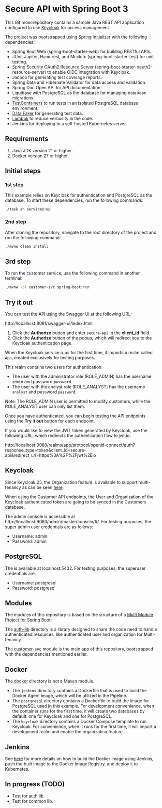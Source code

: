 # Secure API with Spring Boot 3

This Git monorepository contains a sample Java REST API application configured to use [Keycloak](https://www.keycloak.org) for access management.

The project was bootstrapped using [Spring Initializer](https://start.spring.io/) with the following dependencies:

- Spring Boot Web (spring-boot-starter-web) for building RESTful APIs.
- JUnit Jupiter, Hamcrest, and Mockito (spring-boot-starter-test) for unit testing.
- Spring Security OAuth2 Resource Server (spring-boot-starter-oauth2-resource-server) to enable OIDC integration with Keycloak.
- Jacoco for generating test coverage reports.
- Spring Data and Hibernate Validator for data access and validation.
- Spring Doc Open API for API documentation.
- Liquibase with PostgreSQL as the database for managing database migrations.
- [TestContainers](https://www.testcontainers.org/) to run tests in an isolated PostgreSQL database environment.
- [Data Faker](https://github.com/datafaker-net/datafaker) for generating test data.
- [Lombok](https://projectlombok.org/) to reduce verbosity in the code.
- Jenkins for deploying to a self-hosted Kubernetes server.

## Requirements

1. Java JDK version 21 or higher.
2. Docker version 27 or higher.

## Initial steps

### 1st step

This example relies on Keycloak for authentication and PostgreSQL as the database. To start these dependencies, run the following commands:

```bash
./task.sh services:up
```

### 2nd step

After cloning the repository, navigate to the root directory of the project and run the following command:

```bash
./mvnw clean install
```

## 3rd step

To run the customer service, use the following command in another terminal:

```bash
./mvnw -pl customer-svc spring-boot:run
```

## Try it out

You can test the API using the Swagger UI at the following URL:

http://localhost:8081/swagger-ui/index.html

1. Click the **Authorize** button and enter `secure-api` in the **client_id** field.
2. Click the **Authorize** button of the popup, which will redirect you to the Keycloak authentication page.

When the Keycloak service runs for the first time, it imports a realm called `App`, created exclusively for testing purposes.

This realm contains two users for authentication:
- The user with the administrator role (ROLE_ADMIN) has the username `admin` and password `password`. 
- The user with the analyst role (ROLE_ANALYST) has the username `analyst` and password `password`.

Note: The ROLE_ADMIN user is permitted to modify customers, while the ROLE_ANALYST user can only list them. 

Once you have authenticated, you can begin testing the API endpoints using the **Try it out** button for each endpoint.

If you would like to view the JWT token generated by Keycloak, use the following URL, which redirects the authentication flow to jwt.io:

http://localhost:9080/realms/app/protocol/openid-connect/auth?response_type=token&client_id=secure-api&redirect_uri=https%3A%2F%2Fjwt%2Eio

## Keycloak

Since Keycloak 25, the Organization feature is available to support multi-tenancy as can be seen [here](https://www.keycloak.org/2024/06/announcement-keycloak-organizations).

When using the Customer API endpoints, the User and Organization of the Keycloak authenticated token are going to be synced in the Customers database.

The admin console is accessible at http://localhost:9080/admin/master/console/#/. For testing purposes, the super admin user credentials are as follows:

- Username: admin
- Password: admin

## PostgreSQL

The is available at localhost:5432. For testing purposes, the superuser credentials are:

- Username: postgresql
- Password: postgresql

## Modules

The modules of this repository is based on the structure of a [Multi Module Project for Spring Boot](https://spring.io/guides/gs/multi-module/):

The [auth-lib](./auth-lib/README.md) directory is a library designed to share the code need to handle authenticated resources, like authenticated user and organization for Multi-tenancy.

The [customer-svc](./customer-svc/README.md) module is the main app of this repository, bootstrapped with the dependencies mentioned earlier.

## Docker 

The [docker](./docker) directory is not a Maven module.
- The `jenkins` directory contains a Dockerfile that is used to build the Docker Agent image, which will be utilized in the Pipeline.
- The `postgresql` directory contains a Dockerfile to build the image for PostgreSQL used in this example. For development convenience, when the container runs for the first time, it will create two databases by default: one for Keycloak and one for PostgreSQL.
- The `keycloak` directory contains a Docker Compose template to run Keycloak. For convenience, when it runs for the first time, it will import a development realm and enable the organization feature.

## Jenkins

See [here](./customer-svc/src/main/jenkins/README.md) for more details on how to build the Docker image using Jenkins, push the built image to the Docker Image Registry, and deploy it to Kubernetes.

## In progress (TODO)
- Test for auth lib.
- Test for common lib.